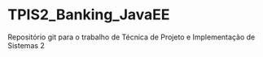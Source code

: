 # TPIS2_Banking_JavaEE
Repositório git para o trabalho de Técnica de Projeto e Implementação de Sistemas 2

